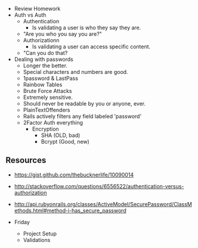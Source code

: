 - Review Homework
- Auth vs Auth
	- Authentication
		- Is validating a user is who they say they are.
    - "Are you who you say you are?"
	- Authorizationn
		- Is validating a user can access specific content.
    - "Can you do that?
- Dealing with passwords
	- Longer the better.
	- Special characters and numbers are good.
	- 1password & LastPass
	- Rainbow Tables
	- Brute Force Attacks
	- Extremely sensitive.
	- Should never be readable by you or anyone, ever.
	- PlainTextOffenders
	- Rails actively filters any field labeled 'password'
  - 2Factor Auth everything
	- Encryption
		- SHA (OLD, bad)
		- Bcrypt (Good, new)

## Resources
- https://gist.github.com/thebucknerlife/10090014
- http://stackoverflow.com/questions/6556522/authentication-versus-authorization
- http://api.rubyonrails.org/classes/ActiveModel/SecurePassword/ClassMethods.html#method-i-has_secure_password


- Friday
  - Project Setup
  - Validations
